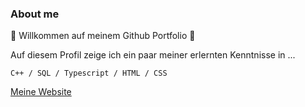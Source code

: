 ### About me

🌌 Willkommen auf meinem Github Portfolio 🌌

Auf diesem Profil zeige ich ein paar meiner erlernten Kenntnisse in ...

`C++ / SQL / Typescript / HTML / CSS`


[Meine Website](https://github.com/lenlan002/lenlan002/edit/main/README.md)








